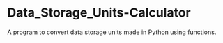 # Data_Storage_Units-Calculator
A program to convert data storage units made in Python using functions.
